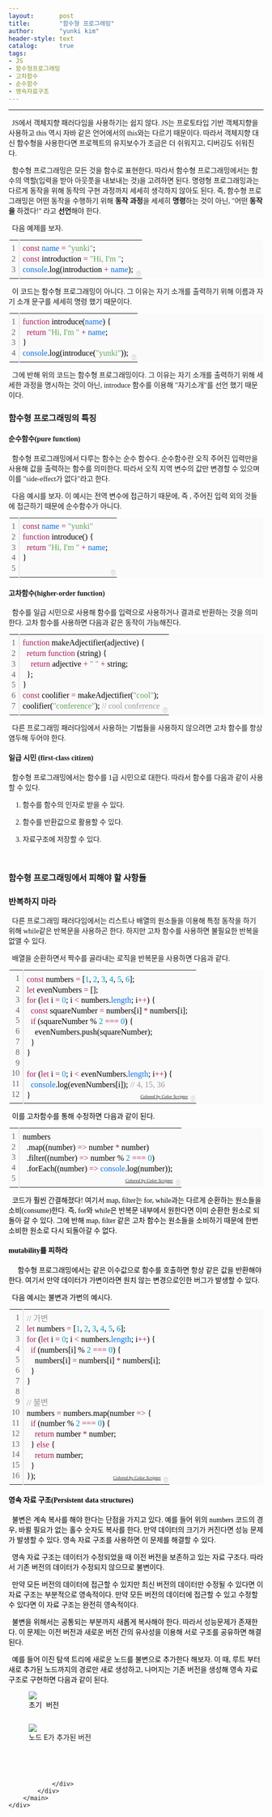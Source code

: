 ```yaml
---
layout:       post
title:        "함수형 프로그래밍"
author:       "yunki kim"
header-style: text
catalog:      true
tags: 
- JS
- 함수형프로그래밍
- 고차함수
- 순수함수
- 영속자료구조
---
```


<head></head>
<body id="tt-body-page" class="">
<div id="wrap" class="wrap-right">
    <div id="container">
        <main class="main ">
            <div class="area-main">
                <div class="area-view">
                    <div class="article-header"></div>
                    <hr>
                    <div class="article-view">
                        <div class="contents_style">
                            <p data-ke-size="size16"><span style="font-family: 'Noto Serif KR';">&nbsp; JS에서 객체지향 패러다임을 사용하기는 쉽지 않다. JS는 프로토타입 기반 객체지향을 사용하고 this 역시 자바 같은 언어에서의 this와는 다르기 때문이다. 따라서 객체지향 대신 함수형을 사용한다면 프로젝트의 유지보수가 조금은 더 쉬워지고, 디버깅도 쉬워진다.&nbsp;</span></p>
<p data-ke-size="size16"><span style="font-family: 'Noto Serif KR';">&nbsp; 함수형 프로그래밍은 모든 것을 함수로 표현한다. 따라서 함수형 프로그래밍에서는 함수의 역할(입력을 받아 아웃풋을 내보내는 것)을 고려하면 된다. 명령형 프로그래밍과는 다르게 동작을 위해 동작의 구현 과정까지 세세히 생각하지 않아도 된다. 즉, 함수형 프로그래밍은 어떤 동작을 수행하기 위해 <b>동작 과정</b>을 세세히 <b>명령</b>하는 것이 아닌, "어떤 <b>동작을</b> 하겠다!" 라고 <b>선언</b>해야 한다.</span></p>
<p data-ke-size="size16"><span style="font-family: 'Noto Serif KR';">&nbsp; 다음 예제를 보자.</span></p>
<div class="colorscripter-code" style="color: #010101; font-family: Consolas, 'Liberation Mono', Menlo, Courier, monospace !important; position: relative !important; overflow: auto;">
<table class="colorscripter-code-table" style="margin: 0; padding: 0; border: none; background-color: #fafafa; border-radius: 4px;" cellspacing="0" cellpadding="0" data-ke-align="alignLeft">
<tbody>
<tr>
<td style="padding: 6px; border-right: 2px solid #e5e5e5;">
<div style="margin: 0; padding: 0; word-break: normal; text-align: right; color: #666; font-family: Consolas, 'Liberation Mono', Menlo, Courier, monospace !important; line-height: 130%;">
<div style="line-height: 130%;"><span style="font-family: 'Noto Serif KR';">1</span></div>
<div style="line-height: 130%;"><span style="font-family: 'Noto Serif KR';">2</span></div>
<div style="line-height: 130%;"><span style="font-family: 'Noto Serif KR';">3</span></div>
</div>
</td>
<td style="padding: 6px 0; text-align: left;">
<div style="margin: 0; padding: 0; color: #010101; font-family: Consolas, 'Liberation Mono', Menlo, Courier, monospace !important; line-height: 130%;">
<div style="padding: 0 6px; white-space: pre; line-height: 130%;"><span style="font-family: 'Noto Serif KR';"><span style="color: #a71d5d;">const</span>&nbsp;<span style="color: #066de2;">name</span>&nbsp;<span style="color: #ff3399;"></span><span style="color: #a71d5d;">=</span>&nbsp;<span style="color: #63a35c;">"yunki"</span>;</span></div>
<div style="padding: 0 6px; white-space: pre; line-height: 130%;"><span style="font-family: 'Noto Serif KR';"><span style="color: #a71d5d;">const</span>&nbsp;introduction&nbsp;<span style="color: #ff3399;"></span><span style="color: #a71d5d;">=</span>&nbsp;<span style="color: #63a35c;">"Hi,&nbsp;I'm&nbsp;"</span>;</span></div>
<div style="padding: 0 6px; white-space: pre; line-height: 130%;"><span style="font-family: 'Noto Serif KR';"><span style="color: #066de2;">console</span>.log(introduction&nbsp;<span style="color: #ff3399;"></span><span style="color: #a71d5d;">+</span>&nbsp;<span style="color: #066de2;">name</span>);</span></div>
</div>
</td>
<td style="vertical-align: bottom; padding: 0 2px 4px 0;"><span style="font-family: 'Noto Serif KR';"><a style="text-decoration: none; color: white;" href="http://colorscripter.com/info#e" target="_blank" rel="noopener"><span style="font-size: 9px; word-break: normal; background-color: #e5e5e5; color: white; border-radius: 10px; padding: 1px;">cs</span></a></span></td>
</tr>
</tbody>
</table>
</div>
<p data-ke-size="size16"><span style="font-family: 'Noto Serif KR';">&nbsp; 이 코드는 함수형 프로그래밍이 아니다. 그 이유는 자기 소개를 출력하기 위해 이름과 자기 소개 문구를 세세히 명령 했기 때문이다.</span></p>
<div class="colorscripter-code" style="color: #010101; font-family: Consolas, 'Liberation Mono', Menlo, Courier, monospace !important; position: relative !important; overflow: auto;">
<table class="colorscripter-code-table" style="margin: 0; padding: 0; border: none; background-color: #fafafa; border-radius: 4px;" cellspacing="0" cellpadding="0" data-ke-align="alignLeft">
<tbody>
<tr>
<td style="padding: 6px; border-right: 2px solid #e5e5e5;">
<div style="margin: 0; padding: 0; word-break: normal; text-align: right; color: #666; font-family: Consolas, 'Liberation Mono', Menlo, Courier, monospace !important; line-height: 130%;">
<div style="line-height: 130%;"><span style="font-family: 'Noto Serif KR';">1</span></div>
<div style="line-height: 130%;"><span style="font-family: 'Noto Serif KR';">2</span></div>
<div style="line-height: 130%;"><span style="font-family: 'Noto Serif KR';">3</span></div>
<div style="line-height: 130%;"><span style="font-family: 'Noto Serif KR';">4</span></div>
</div>
</td>
<td style="padding: 6px 0; text-align: left;">
<div style="margin: 0; padding: 0; color: #010101; font-family: Consolas, 'Liberation Mono', Menlo, Courier, monospace !important; line-height: 130%;">
<div style="padding: 0 6px; white-space: pre; line-height: 130%;"><span style="font-family: 'Noto Serif KR';"><span style="color: #a71d5d;">function</span>&nbsp;introduce(<span style="color: #066de2;">name</span>)&nbsp;{</span></div>
<div style="padding: 0 6px; white-space: pre; line-height: 130%;"><span style="font-family: 'Noto Serif KR';">&nbsp;&nbsp;<span style="color: #a71d5d;">return</span>&nbsp;<span style="color: #63a35c;">"Hi,&nbsp;I'm&nbsp;"</span>&nbsp;<span style="color: #ff3399;"></span><span style="color: #a71d5d;">+</span>&nbsp;<span style="color: #066de2;">name</span>;</span></div>
<div style="padding: 0 6px; white-space: pre; line-height: 130%;"><span style="font-family: 'Noto Serif KR';">}</span></div>
<div style="padding: 0 6px; white-space: pre; line-height: 130%;"><span style="font-family: 'Noto Serif KR';"><span style="color: #066de2;">console</span>.log(introduce(<span style="color: #63a35c;">"yunki"</span>));</span></div>
</div>
</td>
<td style="vertical-align: bottom; padding: 0 2px 4px 0;"><span style="font-family: 'Noto Serif KR';"><a style="text-decoration: none; color: white;" href="http://colorscripter.com/info#e" target="_blank" rel="noopener"><span style="font-size: 9px; word-break: normal; background-color: #e5e5e5; color: white; border-radius: 10px; padding: 1px;">cs</span></a></span></td>
</tr>
</tbody>
</table>
</div>
<p data-ke-size="size16"><span style="font-family: 'Noto Serif KR';">&nbsp; 그에 반해 위의 코드는 함수형 프로그래밍이다. 그 이유는 자기 소개를 출력하기 위해 세세한 과정을 명시하는 것이 아닌, introduce 함수를 이용해 "자기소개"를 선언 했기 때문이다.</span></p>
<h3 data-ke-size="size23"><span style="font-family: 'Noto Serif KR';"><b>함수형 프로그래밍의 특징</b></span></h3>
<h4 data-ke-size="size20"><span style="font-family: 'Noto Serif KR';"><b>순수함수(pure function)</b></span></h4>
<p data-ke-size="size16"><span style="font-family: 'Noto Serif KR';">&nbsp; 함수형 프로그래밍에서 다루는 함수는 순수 함수다. 순수함수란 오직 주어진 입력만을 사용해 값을 출력하는 함수를 의미한다. 따라서 오직 지역 변수의 값만 변경할 수 있으며 이를 "side-effect가 없다"라고 한다.</span></p>
<p data-ke-size="size16"><span style="font-family: 'Noto Serif KR';">&nbsp; 다음 예시를 보자. 이 예시는 전역 변수에 접근하기 때문에, 즉 , 주어진 입력 외의 것들에 접근하기 때문에 순수함수가 아니다.</span></p>
<div class="colorscripter-code" style="color: #010101; font-family: Consolas, 'Liberation Mono', Menlo, Courier, monospace !important; position: relative !important; overflow: auto;">
<table class="colorscripter-code-table" style="margin: 0; padding: 0; border: none; background-color: #fafafa; border-radius: 4px;" cellspacing="0" cellpadding="0" data-ke-align="alignLeft">
<tbody>
<tr>
<td style="padding: 6px; border-right: 2px solid #e5e5e5;">
<div style="margin: 0; padding: 0; word-break: normal; text-align: right; color: #666; font-family: Consolas, 'Liberation Mono', Menlo, Courier, monospace !important; line-height: 130%;">
<div style="line-height: 130%;"><span style="font-family: 'Noto Serif KR';">1</span></div>
<div style="line-height: 130%;"><span style="font-family: 'Noto Serif KR';">2</span></div>
<div style="line-height: 130%;"><span style="font-family: 'Noto Serif KR';">3</span></div>
<div style="line-height: 130%;"><span style="font-family: 'Noto Serif KR';">4</span></div>
<div style="line-height: 130%;"><span style="font-family: 'Noto Serif KR';">5</span></div>
</div>
</td>
<td style="padding: 6px 0; text-align: left;">
<div style="margin: 0; padding: 0; color: #010101; font-family: Consolas, 'Liberation Mono', Menlo, Courier, monospace !important; line-height: 130%;">
<div style="padding: 0 6px; white-space: pre; line-height: 130%;"><span style="font-family: 'Noto Serif KR';"><span style="color: #a71d5d;">const</span>&nbsp;<span style="color: #066de2;">name</span>&nbsp;<span style="color: #ff3399;"></span><span style="color: #a71d5d;">=</span>&nbsp;<span style="color: #63a35c;">"yunki"</span></span></div>
<div style="padding: 0 6px; white-space: pre; line-height: 130%;"><span style="font-family: 'Noto Serif KR';"><span style="color: #a71d5d;">function</span>&nbsp;introduce()&nbsp;{</span></div>
<div style="padding: 0 6px; white-space: pre; line-height: 130%;"><span style="font-family: 'Noto Serif KR';">&nbsp;&nbsp;<span style="color: #a71d5d;">return</span>&nbsp;<span style="color: #63a35c;">"Hi,&nbsp;I'm&nbsp;"</span>&nbsp;<span style="color: #ff3399;"></span><span style="color: #a71d5d;">+</span>&nbsp;<span style="color: #066de2;">name</span>;</span></div>
<div style="padding: 0 6px; white-space: pre; line-height: 130%;"><span style="font-family: 'Noto Serif KR';">}</span></div>
<div style="padding: 0 6px; white-space: pre; line-height: 130%;">&nbsp;</div>
</div>
</td>
<td style="vertical-align: bottom; padding: 0 2px 4px 0;"><span style="font-family: 'Noto Serif KR';"><a style="text-decoration: none; color: white;" href="http://colorscripter.com/info#e" target="_blank" rel="noopener"><span style="font-size: 9px; word-break: normal; background-color: #e5e5e5; color: white; border-radius: 10px; padding: 1px;">cs</span></a></span></td>
</tr>
</tbody>
</table>
</div>
<h4 data-ke-size="size20"><span style="font-family: 'Noto Serif KR';"><b>고차함수(higher-order function)</b></span></h4>
<p data-ke-size="size16"><span style="font-family: 'Noto Serif KR';"><b>&nbsp;&nbsp;</b>함수를 일급 시민으로 사용해 함수를 입력으로 사용하거나 결과로 반환하는 것을 의미한다. 고차 함수를 사용하면 다음과 같은 동작이 가능해진다.</span></p>
<div class="colorscripter-code" style="color: #010101; font-family: Consolas, 'Liberation Mono', Menlo, Courier, monospace !important; position: relative !important; overflow: auto;">
<table class="colorscripter-code-table" style="margin: 0; padding: 0; border: none; background-color: #fafafa; border-radius: 4px;" cellspacing="0" cellpadding="0" data-ke-align="alignLeft">
<tbody>
<tr>
<td style="padding: 6px; border-right: 2px solid #e5e5e5;">
<div style="margin: 0; padding: 0; word-break: normal; text-align: right; color: #666; font-family: Consolas, 'Liberation Mono', Menlo, Courier, monospace !important; line-height: 130%;">
<div style="line-height: 130%;"><span style="font-family: 'Noto Serif KR';">1</span></div>
<div style="line-height: 130%;"><span style="font-family: 'Noto Serif KR';">2</span></div>
<div style="line-height: 130%;"><span style="font-family: 'Noto Serif KR';">3</span></div>
<div style="line-height: 130%;"><span style="font-family: 'Noto Serif KR';">4</span></div>
<div style="line-height: 130%;"><span style="font-family: 'Noto Serif KR';">5</span></div>
<div style="line-height: 130%;"><span style="font-family: 'Noto Serif KR';">6</span></div>
<div style="line-height: 130%;"><span style="font-family: 'Noto Serif KR';">7</span></div>
</div>
</td>
<td style="padding: 6px 0; text-align: left;">
<div style="margin: 0; padding: 0; color: #010101; font-family: Consolas, 'Liberation Mono', Menlo, Courier, monospace !important; line-height: 130%;">
<div style="padding: 0 6px; white-space: pre; line-height: 130%;"><span style="font-family: 'Noto Serif KR';"><span style="color: #a71d5d;">function</span>&nbsp;makeAdjectifier(adjective)&nbsp;{</span></div>
<div style="padding: 0 6px; white-space: pre; line-height: 130%;"><span style="font-family: 'Noto Serif KR';">&nbsp;&nbsp;<span style="color: #a71d5d;">return</span>&nbsp;<span style="color: #a71d5d;">function</span>&nbsp;(string)&nbsp;{</span></div>
<div style="padding: 0 6px; white-space: pre; line-height: 130%;"><span style="font-family: 'Noto Serif KR';">&nbsp;&nbsp;&nbsp;&nbsp;<span style="color: #a71d5d;">return</span>&nbsp;adjective&nbsp;<span style="color: #ff3399;"></span><span style="color: #a71d5d;">+</span>&nbsp;<span style="color: #63a35c;">"&nbsp;"</span>&nbsp;<span style="color: #ff3399;"></span><span style="color: #a71d5d;">+</span>&nbsp;string;</span></div>
<div style="padding: 0 6px; white-space: pre; line-height: 130%;"><span style="font-family: 'Noto Serif KR';">&nbsp;&nbsp;};</span></div>
<div style="padding: 0 6px; white-space: pre; line-height: 130%;"><span style="font-family: 'Noto Serif KR';">}</span></div>
<div style="padding: 0 6px; white-space: pre; line-height: 130%;"><span style="font-family: 'Noto Serif KR';"><span style="color: #a71d5d;">const</span>&nbsp;coolifier&nbsp;<span style="color: #ff3399;"></span><span style="color: #a71d5d;">=</span>&nbsp;makeAdjectifier(<span style="color: #63a35c;">"cool"</span>);</span></div>
<div style="padding: 0 6px; white-space: pre; line-height: 130%;"><span style="font-family: 'Noto Serif KR';">coolifier(<span style="color: #63a35c;">"conference"</span>);&nbsp;<span style="color: #999999;">//&nbsp;cool&nbsp;conference</span></span></div>
</div>
</td>
<td style="vertical-align: bottom; padding: 0 2px 4px 0;"><span style="font-family: 'Noto Serif KR';"><a style="text-decoration: none; color: white;" href="http://colorscripter.com/info#e" target="_blank" rel="noopener"><span style="font-size: 9px; word-break: normal; background-color: #e5e5e5; color: white; border-radius: 10px; padding: 1px;">cs</span></a></span></td>
</tr>
</tbody>
</table>
</div>
<p data-ke-size="size16"><span style="font-family: 'Noto Serif KR';">&nbsp; 다른 프로그래밍 패러다임에서 사용하는 기법들을 사용하지 않으려면 고차 함수를 항상 염두해 두어야 한다.</span></p>
<h4 data-ke-size="size20"><b><span style="font-family: 'Noto Serif KR';">일급 시민 (first-class citizen)</span></b></h4>
<p data-ke-size="size16"><span style="font-family: 'Noto Serif KR';">&nbsp; 함수형 프로그래밍에서는 함수를 1급 시민으로 대한다. 따라서 함수를 다음과 같이 사용할 수 있다.</span></p>
<p data-ke-size="size16"><span style="font-family: 'Noto Serif KR';">&nbsp; &nbsp; 1. 함수를 함수의 인자로 받을 수 있다.</span></p>
<p data-ke-size="size16"><span style="font-family: 'Noto Serif KR';">&nbsp; &nbsp; 2. 함수를 반환값으로 활용할 수 있다.</span></p>
<p data-ke-size="size16"><span style="font-family: 'Noto Serif KR';">&nbsp; &nbsp; 3. 자료구조에 저장할 수 있다.</span></p>
<p data-ke-size="size16">&nbsp;</p>
<h3 data-ke-size="size23"><span style="font-family: 'Noto Serif KR';"><b>함수형 프로그래밍에서 피해야 할 사항들</b><b></b></span></h3>
<h3 data-ke-size="size23"><span style="font-family: 'Noto Serif KR';"><b>반복하지 마라</b></span></h3>
<p data-ke-size="size16"><span style="font-family: 'Noto Serif KR';">&nbsp; 다른 프로그래밍 패러다임에서는 리스트나 배열의 원소들을 이용해 특정 동작을 하기 위해 while같은 반복문을 사용하곤 한다. 하지만 고차 함수를 사용하면 불필요한 반복을 없앨 수 있다.</span></p>
<p data-ke-size="size16"><span style="font-family: 'Noto Serif KR';">&nbsp; 배열을 순환하면서 짝수를 골라내는 로직을 반복문을 사용하면 다음과 같다.</span></p>
<div class="colorscripter-code" style="color: #010101; font-family: Consolas, 'Liberation Mono', Menlo, Courier, monospace !important; position: relative !important; overflow: auto;">
<table class="colorscripter-code-table" style="margin: 0; padding: 0; border: none; background-color: #fafafa; border-radius: 4px;" cellspacing="0" cellpadding="0" data-ke-align="alignLeft">
<tbody>
<tr>
<td style="padding: 6px; border-right: 2px solid #e5e5e5;">
<div style="margin: 0; padding: 0; word-break: normal; text-align: right; color: #666; font-family: Consolas, 'Liberation Mono', Menlo, Courier, monospace !important; line-height: 130%;">
<div style="line-height: 130%;"><span style="font-family: 'Noto Serif KR';">1</span></div>
<div style="line-height: 130%;"><span style="font-family: 'Noto Serif KR';">2</span></div>
<div style="line-height: 130%;"><span style="font-family: 'Noto Serif KR';">3</span></div>
<div style="line-height: 130%;"><span style="font-family: 'Noto Serif KR';">4</span></div>
<div style="line-height: 130%;"><span style="font-family: 'Noto Serif KR';">5</span></div>
<div style="line-height: 130%;"><span style="font-family: 'Noto Serif KR';">6</span></div>
<div style="line-height: 130%;"><span style="font-family: 'Noto Serif KR';">7</span></div>
<div style="line-height: 130%;"><span style="font-family: 'Noto Serif KR';">8</span></div>
<div style="line-height: 130%;"><span style="font-family: 'Noto Serif KR';">9</span></div>
<div style="line-height: 130%;"><span style="font-family: 'Noto Serif KR';">10</span></div>
<div style="line-height: 130%;"><span style="font-family: 'Noto Serif KR';">11</span></div>
<div style="line-height: 130%;"><span style="font-family: 'Noto Serif KR';">12</span></div>
</div>
</td>
<td style="padding: 6px 0; text-align: left;">
<div style="margin: 0; padding: 0; color: #010101; font-family: Consolas, 'Liberation Mono', Menlo, Courier, monospace !important; line-height: 130%;">
<div style="padding: 0 6px; white-space: pre; line-height: 130%;"><span style="font-family: 'Noto Serif KR';"><span style="color: #a71d5d;">const</span>&nbsp;numbers&nbsp;<span style="color: #ff3399;"></span><span style="color: #a71d5d;">=</span>&nbsp;[<span style="color: #0099cc;">1</span>,&nbsp;<span style="color: #0099cc;">2</span>,&nbsp;<span style="color: #0099cc;">3</span>,&nbsp;<span style="color: #0099cc;">4</span>,&nbsp;<span style="color: #0099cc;">5</span>,&nbsp;<span style="color: #0099cc;">6</span>];</span></div>
<div style="padding: 0 6px; white-space: pre; line-height: 130%;"><span style="font-family: 'Noto Serif KR';"><span style="color: #a71d5d;">let</span>&nbsp;evenNumbers&nbsp;<span style="color: #ff3399;"></span><span style="color: #a71d5d;">=</span>&nbsp;[];</span></div>
<div style="padding: 0 6px; white-space: pre; line-height: 130%;"><span style="font-family: 'Noto Serif KR';"><span style="color: #a71d5d;">for</span>&nbsp;(<span style="color: #a71d5d;">let</span>&nbsp;i&nbsp;<span style="color: #ff3399;"></span><span style="color: #a71d5d;">=</span>&nbsp;<span style="color: #0099cc;">0</span>;&nbsp;i&nbsp;<span style="color: #ff3399;"></span><span style="color: #a71d5d;">&lt;</span>&nbsp;numbers.<span style="color: #066de2;">length</span>;&nbsp;i<span style="color: #ff3399;"></span><span style="color: #a71d5d;">+</span><span style="color: #ff3399;"></span><span style="color: #a71d5d;">+</span>)&nbsp;{</span></div>
<div style="padding: 0 6px; white-space: pre; line-height: 130%;"><span style="font-family: 'Noto Serif KR';">&nbsp;&nbsp;<span style="color: #a71d5d;">const</span>&nbsp;squareNumber&nbsp;<span style="color: #ff3399;"></span><span style="color: #a71d5d;">=</span>&nbsp;numbers[i]&nbsp;<span style="color: #ff3399;"></span><span style="color: #a71d5d;">*</span>&nbsp;numbers[i];</span></div>
<div style="padding: 0 6px; white-space: pre; line-height: 130%;"><span style="font-family: 'Noto Serif KR';">&nbsp;&nbsp;<span style="color: #a71d5d;">if</span>&nbsp;(squareNumber&nbsp;%&nbsp;<span style="color: #0099cc;">2</span>&nbsp;<span style="color: #ff3399;"></span><span style="color: #a71d5d;">=</span><span style="color: #ff3399;"></span><span style="color: #a71d5d;">=</span><span style="color: #ff3399;"></span><span style="color: #a71d5d;">=</span>&nbsp;<span style="color: #0099cc;">0</span>)&nbsp;{</span></div>
<div style="padding: 0 6px; white-space: pre; line-height: 130%;"><span style="font-family: 'Noto Serif KR';">&nbsp;&nbsp;&nbsp;&nbsp;evenNumbers.push(squareNumber);</span></div>
<div style="padding: 0 6px; white-space: pre; line-height: 130%;"><span style="font-family: 'Noto Serif KR';">&nbsp;&nbsp;}</span></div>
<div style="padding: 0 6px; white-space: pre; line-height: 130%;"><span style="font-family: 'Noto Serif KR';">}</span></div>
<div style="padding: 0 6px; white-space: pre; line-height: 130%;">&nbsp;</div>
<div style="padding: 0 6px; white-space: pre; line-height: 130%;"><span style="font-family: 'Noto Serif KR';"><span style="color: #a71d5d;">for</span>&nbsp;(<span style="color: #a71d5d;">let</span>&nbsp;i&nbsp;<span style="color: #ff3399;"></span><span style="color: #a71d5d;">=</span>&nbsp;<span style="color: #0099cc;">0</span>;&nbsp;i&nbsp;<span style="color: #ff3399;"></span><span style="color: #a71d5d;">&lt;</span>&nbsp;evenNumbers.<span style="color: #066de2;">length</span>;&nbsp;i<span style="color: #ff3399;"></span><span style="color: #a71d5d;">+</span><span style="color: #ff3399;"></span><span style="color: #a71d5d;">+</span>)&nbsp;{</span></div>
<div style="padding: 0 6px; white-space: pre; line-height: 130%;"><span style="font-family: 'Noto Serif KR';">&nbsp;&nbsp;<span style="color: #066de2;">console</span>.log(evenNumbers[i]);&nbsp;<span style="color: #999999;">//&nbsp;4,&nbsp;15,&nbsp;36</span></span></div>
<div style="padding: 0 6px; white-space: pre; line-height: 130%;"><span style="font-family: 'Noto Serif KR';">}</span></div>
</div>
<div style="text-align: right; margin-top: -13px; margin-right: 5px; font-size: 9px; font-style: italic;"><span style="font-family: 'Noto Serif KR';"><a style="color: #e5e5e5text-decoration:none;" href="http://colorscripter.com/info#e" target="_blank" rel="noopener">Colored by Color Scripter</a></span></div>
</td>
<td style="vertical-align: bottom; padding: 0 2px 4px 0;"><span style="font-family: 'Noto Serif KR';"><a style="text-decoration: none; color: white;" href="http://colorscripter.com/info#e" target="_blank" rel="noopener"><span style="font-size: 9px; word-break: normal; background-color: #e5e5e5; color: white; border-radius: 10px; padding: 1px;">cs</span></a></span></td>
</tr>
</tbody>
</table>
</div>
<div class="colorscripter-code" style="color: #010101; font-family: Consolas, 'Liberation Mono', Menlo, Courier, monospace !important; position: relative !important; overflow: auto;">
<p data-ke-size="size16"><span style="font-family: 'Noto Serif KR';">&nbsp; 이를 고차함수를 통해 수정하면 다음과 같이 된다.</span></p>
<div class="colorscripter-code" style="color: #010101; font-family: Consolas, 'Liberation Mono', Menlo, Courier, monospace !important; position: relative !important; overflow: auto;">
<table class="colorscripter-code-table" style="margin: 0; padding: 0; border: none; background-color: #fafafa; border-radius: 4px;" cellspacing="0" cellpadding="0" data-ke-align="alignLeft">
<tbody>
<tr>
<td style="padding: 6px; border-right: 2px solid #e5e5e5;">
<div style="margin: 0; padding: 0; word-break: normal; text-align: right; color: #666; font-family: Consolas, 'Liberation Mono', Menlo, Courier, monospace !important; line-height: 130%;">
<div style="line-height: 130%;"><span style="font-family: 'Noto Serif KR';">1</span></div>
<div style="line-height: 130%;"><span style="font-family: 'Noto Serif KR';">2</span></div>
<div style="line-height: 130%;"><span style="font-family: 'Noto Serif KR';">3</span></div>
<div style="line-height: 130%;"><span style="font-family: 'Noto Serif KR';">4</span></div>
<div style="line-height: 130%;"><span style="font-family: 'Noto Serif KR';">5</span></div>
</div>
</td>
<td style="padding: 6px 0; text-align: left;">
<div style="margin: 0; padding: 0; color: #010101; font-family: Consolas, 'Liberation Mono', Menlo, Courier, monospace !important; line-height: 130%;">
<div style="padding: 0 6px; white-space: pre; line-height: 130%;"><span style="font-family: 'Noto Serif KR';">numbers</span></div>
<div style="padding: 0 6px; white-space: pre; line-height: 130%;"><span style="font-family: 'Noto Serif KR';">&nbsp;&nbsp;.map((number)&nbsp;<span style="color: #ff3399;"></span><span style="color: #a71d5d;">=</span><span style="color: #ff3399;"></span><span style="color: #a71d5d;">&gt;</span>&nbsp;number&nbsp;<span style="color: #ff3399;"></span><span style="color: #a71d5d;">*</span>&nbsp;number)</span></div>
<div style="padding: 0 6px; white-space: pre; line-height: 130%;"><span style="font-family: 'Noto Serif KR';">&nbsp;&nbsp;.filter((number)&nbsp;<span style="color: #ff3399;"></span><span style="color: #a71d5d;">=</span><span style="color: #ff3399;"></span><span style="color: #a71d5d;">&gt;</span>&nbsp;number&nbsp;%&nbsp;<span style="color: #0099cc;">2</span>&nbsp;<span style="color: #ff3399;"></span><span style="color: #a71d5d;">=</span><span style="color: #ff3399;"></span><span style="color: #a71d5d;">=</span><span style="color: #ff3399;"></span><span style="color: #a71d5d;">=</span>&nbsp;<span style="color: #0099cc;">0</span>)</span></div>
<div style="padding: 0 6px; white-space: pre; line-height: 130%;"><span style="font-family: 'Noto Serif KR';">&nbsp;&nbsp;.forEach((number)&nbsp;<span style="color: #ff3399;"></span><span style="color: #a71d5d;">=</span><span style="color: #ff3399;"></span><span style="color: #a71d5d;">&gt;</span>&nbsp;<span style="color: #066de2;">console</span>.log(number));</span></div>
<div style="padding: 0 6px; white-space: pre; line-height: 130%;">&nbsp;</div>
</div>
<div style="text-align: right; margin-top: -13px; margin-right: 5px; font-size: 9px; font-style: italic;"><span style="font-family: 'Noto Serif KR';"><a style="color: #e5e5e5text-decoration:none;" href="http://colorscripter.com/info#e" target="_blank" rel="noopener">Colored by Color Scripter</a></span></div>
</td>
<td style="vertical-align: bottom; padding: 0 2px 4px 0;"><span style="font-family: 'Noto Serif KR';"><a style="text-decoration: none; color: white;" href="http://colorscripter.com/info#e" target="_blank" rel="noopener"><span style="font-size: 9px; word-break: normal; background-color: #e5e5e5; color: white; border-radius: 10px; padding: 1px;">cs</span></a></span></td>
</tr>
</tbody>
</table>
</div>
<p data-ke-size="size16"><span style="font-family: 'Noto Serif KR';">&nbsp; 코드가 훨씬 간결해졌다! 여기서 map, filter는 for, while과는 다르게 순환하는 원소들을 소비(consume)한다. 즉, for와 while은 반복문 내부에서 원한다면 이미 순환한 원소로 되돌아 갈 수 있다. 그에 반해 map, filter 같은 고차 함수는 원소들을 소비하기 때문에 한번 소비한 원소로 다시 되돌아갈 수 없다.</span></p>
<h4 data-ke-size="size20"><span style="font-family: 'Noto Serif KR';"><b>mutability를 피하라</b></span></h4>
<p data-ke-size="size16"><span style="font-family: 'Noto Serif KR';"><b></b>&nbsp; 함수형 프로그래밍에서는 같은 이수값으로 함수를 호출하면 항상 같은 값을 반환해야 한다. 여기서 만약 데이터가 가변이라면 원치 않는 변경으로인한 버그가 발생할 수 있다.&nbsp;</span></p>
<p data-ke-size="size16"><span style="font-family: 'Noto Serif KR';">&nbsp; 다음 예시는 불변과 가변의 예시다.</span></p>
<div class="colorscripter-code" style="color: #010101; font-family: Consolas, 'Liberation Mono', Menlo, Courier, monospace !important; position: relative !important; overflow: auto;">
<table class="colorscripter-code-table" style="margin: 0; padding: 0; border: none; background-color: #fafafa; border-radius: 4px;" cellspacing="0" cellpadding="0" data-ke-align="alignLeft">
<tbody>
<tr>
<td style="padding: 6px; border-right: 2px solid #e5e5e5;">
<div style="margin: 0; padding: 0; word-break: normal; text-align: right; color: #666; font-family: Consolas, 'Liberation Mono', Menlo, Courier, monospace !important; line-height: 130%;">
<div style="line-height: 130%;"><span style="font-family: 'Noto Serif KR';">1</span></div>
<div style="line-height: 130%;"><span style="font-family: 'Noto Serif KR';">2</span></div>
<div style="line-height: 130%;"><span style="font-family: 'Noto Serif KR';">3</span></div>
<div style="line-height: 130%;"><span style="font-family: 'Noto Serif KR';">4</span></div>
<div style="line-height: 130%;"><span style="font-family: 'Noto Serif KR';">5</span></div>
<div style="line-height: 130%;"><span style="font-family: 'Noto Serif KR';">6</span></div>
<div style="line-height: 130%;"><span style="font-family: 'Noto Serif KR';">7</span></div>
<div style="line-height: 130%;"><span style="font-family: 'Noto Serif KR';">8</span></div>
<div style="line-height: 130%;"><span style="font-family: 'Noto Serif KR';">9</span></div>
<div style="line-height: 130%;"><span style="font-family: 'Noto Serif KR';">10</span></div>
<div style="line-height: 130%;"><span style="font-family: 'Noto Serif KR';">11</span></div>
<div style="line-height: 130%;"><span style="font-family: 'Noto Serif KR';">12</span></div>
<div style="line-height: 130%;"><span style="font-family: 'Noto Serif KR';">13</span></div>
<div style="line-height: 130%;"><span style="font-family: 'Noto Serif KR';">14</span></div>
<div style="line-height: 130%;"><span style="font-family: 'Noto Serif KR';">15</span></div>
<div style="line-height: 130%;"><span style="font-family: 'Noto Serif KR';">16</span></div>
</div>
</td>
<td style="padding: 6px 0; text-align: left;">
<div style="margin: 0; padding: 0; color: #010101; font-family: Consolas, 'Liberation Mono', Menlo, Courier, monospace !important; line-height: 130%;">
<div style="padding: 0 6px; white-space: pre; line-height: 130%;"><span style="color: #999999; font-family: 'Noto Serif KR';">//&nbsp;가변</span></div>
<div style="padding: 0 6px; white-space: pre; line-height: 130%;"><span style="font-family: 'Noto Serif KR';"><span style="color: #a71d5d;">let</span>&nbsp;numbers&nbsp;<span style="color: #ff3399;"></span><span style="color: #a71d5d;">=</span>&nbsp;[<span style="color: #0099cc;">1</span>,&nbsp;<span style="color: #0099cc;">2</span>,&nbsp;<span style="color: #0099cc;">3</span>,&nbsp;<span style="color: #0099cc;">4</span>,&nbsp;<span style="color: #0099cc;">5</span>,&nbsp;<span style="color: #0099cc;">6</span>];</span></div>
<div style="padding: 0 6px; white-space: pre; line-height: 130%;"><span style="font-family: 'Noto Serif KR';"><span style="color: #a71d5d;">for</span>&nbsp;(<span style="color: #a71d5d;">let</span>&nbsp;i&nbsp;<span style="color: #ff3399;"></span><span style="color: #a71d5d;">=</span>&nbsp;<span style="color: #0099cc;">0</span>;&nbsp;i&nbsp;<span style="color: #ff3399;"></span><span style="color: #a71d5d;">&lt;</span>&nbsp;numbers.<span style="color: #066de2;">length</span>;&nbsp;i<span style="color: #ff3399;"></span><span style="color: #a71d5d;">+</span><span style="color: #ff3399;"></span><span style="color: #a71d5d;">+</span>)&nbsp;{</span></div>
<div style="padding: 0 6px; white-space: pre; line-height: 130%;"><span style="font-family: 'Noto Serif KR';">&nbsp;&nbsp;<span style="color: #a71d5d;">if</span>&nbsp;(numbers[i]&nbsp;%&nbsp;<span style="color: #0099cc;">2</span>&nbsp;<span style="color: #ff3399;"></span><span style="color: #a71d5d;">=</span><span style="color: #ff3399;"></span><span style="color: #a71d5d;">=</span><span style="color: #ff3399;"></span><span style="color: #a71d5d;">=</span>&nbsp;<span style="color: #0099cc;">0</span>)&nbsp;{</span></div>
<div style="padding: 0 6px; white-space: pre; line-height: 130%;"><span style="font-family: 'Noto Serif KR';">&nbsp;&nbsp;&nbsp;&nbsp;numbers[i]&nbsp;<span style="color: #ff3399;"></span><span style="color: #a71d5d;">=</span>&nbsp;numbers[i]&nbsp;<span style="color: #ff3399;"></span><span style="color: #a71d5d;">*</span>&nbsp;numbers[i];</span></div>
<div style="padding: 0 6px; white-space: pre; line-height: 130%;"><span style="font-family: 'Noto Serif KR';">&nbsp;&nbsp;}</span></div>
<div style="padding: 0 6px; white-space: pre; line-height: 130%;"><span style="font-family: 'Noto Serif KR';">}</span></div>
<div style="padding: 0 6px; white-space: pre; line-height: 130%;">&nbsp;</div>
<div style="padding: 0 6px; white-space: pre; line-height: 130%;"><span style="color: #999999; font-family: 'Noto Serif KR';">//&nbsp;불변</span></div>
<div style="padding: 0 6px; white-space: pre; line-height: 130%;"><span style="font-family: 'Noto Serif KR';">numbers&nbsp;<span style="color: #ff3399;"></span><span style="color: #a71d5d;">=</span>&nbsp;numbers.map(number&nbsp;<span style="color: #ff3399;"></span><span style="color: #a71d5d;">=</span><span style="color: #ff3399;"></span><span style="color: #a71d5d;">&gt;</span>&nbsp;{</span></div>
<div style="padding: 0 6px; white-space: pre; line-height: 130%;"><span style="font-family: 'Noto Serif KR';">&nbsp;&nbsp;<span style="color: #a71d5d;">if</span>&nbsp;(number&nbsp;%&nbsp;<span style="color: #0099cc;">2</span>&nbsp;<span style="color: #ff3399;"></span><span style="color: #a71d5d;">=</span><span style="color: #ff3399;"></span><span style="color: #a71d5d;">=</span><span style="color: #ff3399;"></span><span style="color: #a71d5d;">=</span>&nbsp;<span style="color: #0099cc;">0</span>)&nbsp;{</span></div>
<div style="padding: 0 6px; white-space: pre; line-height: 130%;"><span style="font-family: 'Noto Serif KR';">&nbsp;&nbsp;&nbsp;&nbsp;<span style="color: #a71d5d;">return</span>&nbsp;number&nbsp;<span style="color: #ff3399;"></span><span style="color: #a71d5d;">*</span>&nbsp;number;</span></div>
<div style="padding: 0 6px; white-space: pre; line-height: 130%;"><span style="font-family: 'Noto Serif KR';">&nbsp;&nbsp;}&nbsp;<span style="color: #a71d5d;">else</span>&nbsp;{</span></div>
<div style="padding: 0 6px; white-space: pre; line-height: 130%;"><span style="font-family: 'Noto Serif KR';">&nbsp;&nbsp;&nbsp;&nbsp;<span style="color: #a71d5d;">return</span>&nbsp;number;</span></div>
<div style="padding: 0 6px; white-space: pre; line-height: 130%;"><span style="font-family: 'Noto Serif KR';">&nbsp;&nbsp;}</span></div>
<div style="padding: 0 6px; white-space: pre; line-height: 130%;"><span style="font-family: 'Noto Serif KR';">});</span></div>
</div>
<div style="text-align: right; margin-top: -13px; margin-right: 5px; font-size: 9px; font-style: italic;"><span style="font-family: 'Noto Serif KR';"><a style="color: #e5e5e5text-decoration:none;" href="http://colorscripter.com/info#e" target="_blank" rel="noopener">Colored by Color Scripter</a></span></div>
</td>
<td style="vertical-align: bottom; padding: 0 2px 4px 0;"><span style="font-family: 'Noto Serif KR';"><a style="text-decoration: none; color: white;" href="http://colorscripter.com/info#e" target="_blank" rel="noopener"><span style="font-size: 9px; word-break: normal; background-color: #e5e5e5; color: white; border-radius: 10px; padding: 1px;">cs</span></a></span></td>
</tr>
</tbody>
</table>
</div>
<h4 data-ke-size="size20"><span style="font-family: 'Noto Serif KR';"><b>영속 자료 구조(Persistent data structures)</b></span></h4>
<p data-ke-size="size16"><span style="font-family: 'Noto Serif KR';"><b>&nbsp;&nbsp;</b>불변은 계속 복사를 해야 한다는 단점을 가지고 있다. 예를 들어 위의 numbers 코드의 경우, 바뀔 필요가 없는 홀수 숫자도 복사를 한다. 만약 데이터의 크기가 커진다면 성능 문제가 발생할 수 있다. 영속 자료 구조를 사용하면 이 문제를 해결할 수 있다.&nbsp;</span></p>
<p data-ke-size="size16"><span style="font-family: 'Noto Serif KR';">&nbsp; 영속 자료 구조는 데이터가 수정되었을 때 이전 버전을 보존하고 있는 자료 구조다. 따라서 기존 버전의 데이터가 수정되지 않으므로 불변이다.</span></p>
<p data-ke-size="size16"><span style="font-family: 'Noto Serif KR';">&nbsp; 만약 모든 버전의 데이터에 접근할 수 있지만 최신 버전의 데이터만 수정될 수 있다면 이 자료 구조는 부분적으로 영속적이다. 만약 모든 버전의 데이터에 접근할 수 있고 수정할 수 있다면 이 자료 구조는 완전히 영속적이다.</span></p>
<p data-ke-size="size16"><span style="font-family: 'Noto Serif KR';">&nbsp; 불변을 위해서는 공통되는 부분까지 새롭게 복사해야 한다. 따라서 성능문제가 존재한다. 이 문제는 이전 버전과 새로운 버전 간의 유사성을 이용해 서로 구조를 공유하면 해결된다.</span></p>
<p data-ke-size="size16"><span style="font-family: 'Noto Serif KR';">&nbsp; 예를 들어 이진 탐색 트리에 새로운 노드를 불변으로 추가한다 해보자. 이 때, 루트 부터 새로 추가된 노드까지의 경로만 새로 생성하고, 나머지는 기존 버전을 생성해 영속 자료 구조로 구현하면 다음과 같이 된다.</span></p>
<figure class="imageblock alignCenter">
    <span data-lightbox="lightbox">
        <img src="/img/7ZWo7IiY7ZiVIO2UhOuhnOq3uOuemOuwjQ==/img.png">
    </span>
    <figcaption>초기 버전</figcaption>
</figure></div>
<p></p><figure class="imageblock alignCenter">
    <span data-lightbox="lightbox">
        <img src="/img/7ZWo7IiY7ZiVIO2UhOuhnOq3uOuemOuwjQ==/img_1.png">
    </span>
    <figcaption>노드 E가 추가된 버전</figcaption>
</figure><p></p>
<p data-ke-size="size16">&nbsp;</p>
                        </div>
                        <br>
                        <div class="tags"></div>
                    </div>
                    
                </div>
            </div>
        </main>
    </div>
</div>


</body>